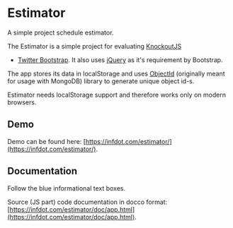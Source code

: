 Estimator
=========

A simple project schedule estimator.

The Estimator is a simple project for evaluating [KnockoutJS](http://knockoutjs.com/KnockoutJS)
+ [Twitter Bootstrap](http://twitter.github.com/bootstrap/). It also uses
[jQuery](http://jquery.com/) as it's requirement by Bootstrap.

The app stores its data in localStorage and uses [ObjectId](https://github.com/justaprogrammer/ObjectId.js)
(originally meant for usage with MongoDB) library to generate unique object id-s.

Estimator needs localStorage support and therefore works only on modern browsers.

Demo
----

Demo can be found here: [https://infdot.com/estimator/](https://infdot.com/estimator/).

Documentation
-------------

Follow the blue informational text boxes.

Source (JS part) code documentation in docco format: [https://infdot.com/estimator/doc/app.html](https://infdot.com/estimator/doc/app.html).


